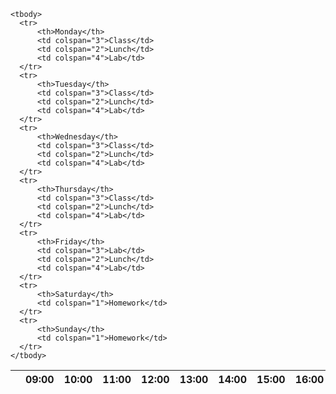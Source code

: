 <!DOCTYPE html>
<html>
<head>
	<title>Problem 5 = Solutions</title>
</head>
<body>

<table>
	<thead><tr>
		<th></th>
		<th>09:00</th>
		<th>10:00</th>
		<th>11:00</th>
		<th>12:00</th>
		<th>13:00</th>
		<th>14:00</th>
		<th>15:00</th>
		<th>16:00</th>
		<th>17:00</th>
	</tr>
	</thead>
  
	<tbody>
      <tr>
          <th>Monday</th>
          <td colspan="3">Class</td>
          <td colspan="2">Lunch</td>
          <td colspan="4">Lab</td>
      </tr>
      <tr>
          <th>Tuesday</th>
          <td colspan="3">Class</td>
          <td colspan="2">Lunch</td>
          <td colspan="4">Lab</td>
      </tr>
      <tr>
          <th>Wednesday</th>
          <td colspan="3">Class</td>
          <td colspan="2">Lunch</td>
          <td colspan="4">Lab</td>
      </tr>
      <tr>
          <th>Thursday</th>
          <td colspan="3">Class</td>
          <td colspan="2">Lunch</td>
          <td colspan="4">Lab</td>
      </tr>
      <tr>
          <th>Friday</th>
          <td colspan="3">Lab</td>
          <td colspan="2">Lunch</td>
          <td colspan="4">Lab</td>
      </tr>
      <tr>
          <th>Saturday</th>
          <td colspan="1">Homework</td>
      </tr>
      <tr>
          <th>Sunday</th>
          <td colspan="1">Homework</td>
      </tr>
	</tbody>
  
</table>
</body>
</html>